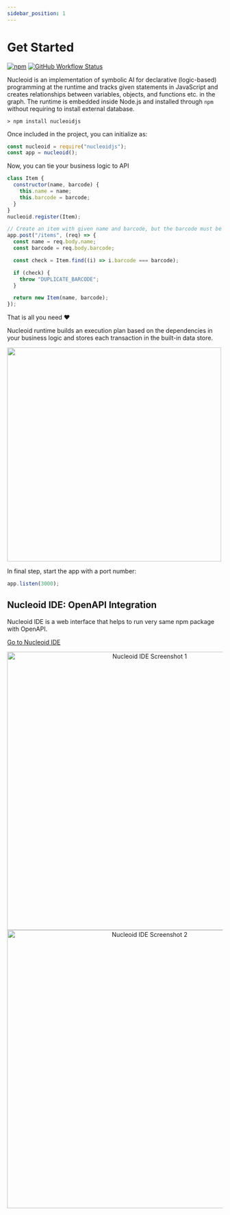 ```yaml
---
sidebar_position: 1
---
```


# Get Started

[![npm](https://img.shields.io/npm/v/nucleoidjs)](https://www.npmjs.com/package/nucleoidjs) [![GitHub Workflow Status](https://img.shields.io/github/actions/workflow/status/nucleoidjs/nucleoid/test.yml?branch=main)](https://github.com/NucleoidJS/Nucleoid/actions/workflows/test.yml)

Nucleoid is an implementation of symbolic AI for declarative (logic-based) programming at the runtime and tracks given statements in JavaScript and creates relationships between variables, objects, and functions etc. in the graph. The runtime is embedded inside Node.js and installed through `npm` without requiring to install external database.

```shell
> npm install nucleoidjs
```

Once included in the project, you can initialize as:

```javascript
const nucleoid = require("nucleoidjs");
const app = nucleoid();
```

Now, you can tie your business logic to API

```javascript
class Item {
  constructor(name, barcode) {
    this.name = name;
    this.barcode = barcode;
  }
}
nucleoid.register(Item);

// Create an item with given name and barcode, but the barcode must be unique
app.post("/items", (req) => {
  const name = req.body.name;
  const barcode = req.body.barcode;

  const check = Item.find((i) => i.barcode === barcode);

  if (check) {
    throw "DUPLICATE_BARCODE";
  }

  return new Item(name, barcode);
});
```

That is all you need :heart:

Nucleoid runtime builds an execution plan based on the dependencies in your business logic and stores each transaction in the built-in data store.

<img src="https://cdn.nucleoid.com/media/graph.png" width="500"/>

In final step, start the app with a port number:

```javascript
app.listen(3000);
```

## Nucleoid IDE: OpenAPI Integration

Nucleoid IDE is a web interface that helps to run very same npm package with OpenAPI.

[Go to Nucleoid IDE](https://nucleoid.com/ide/)

<p align="center">
  <img src="https://cdn.nucleoid.com/media/screenshot-1.png" alt="Nucleoid IDE Screenshot 1" width="650"/>
  <img src="https://cdn.nucleoid.com/media/screenshot-2.png" alt="Nucleoid IDE Screenshot 2" width="650"/>
</p>
